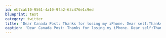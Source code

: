 ```yaml
---
id: eb7cab10-9561-4a10-9fa2-63c476e1c9ed
blueprint: text
category: twitter
title: 'Dear Canada Post: Thanks for losing my iPhone. Dear self:Thanks for not insuring the package for the full amount.'
caption: 'Dear Canada Post: Thanks for losing my iPhone. Dear self:Thanks for not insuring the package for the full amount.'
---
```

